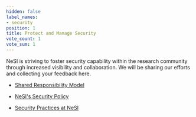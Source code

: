 ```yaml
---
hidden: false
label_names:
- security
position: 1
title: Protect and Manage Security
vote_count: 1
vote_sum: 1
---
```


NeSI is striving to foster security capability within the research community through increased visibility and collaboration. We will be sharing our efforts and collecting your feedback here.

- [Shared Responsibility Model](shared-responsibility.md)

- [NeSI's Security Policy](security-policy.md)

- [Security Practices at NeSI](security-practices.md)
